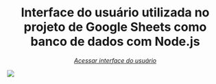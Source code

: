 <h1 align="center">Interface do usuário utilizada no projeto de Google Sheets como banco de dados com Node.js</h1>
<p align="center"><a href="https://renataverasventurim.github.io/Interface_usuario/"><i>Acessar interface do usuário</i></a></p>
 
 <img src="https://github.com/RenataVerasVenturim/Google_Sheets_as_Database/assets/129551549/a40f6252-9051-44f4-ab70-80629ad8e832">
  
